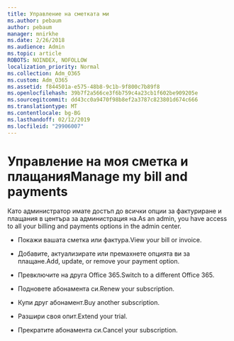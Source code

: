 ```yaml
---
title: Управление на сметката ми
ms.author: pebaum
author: pebaum
manager: mnirkhe
ms.date: 2/26/2018
ms.audience: Admin
ms.topic: article
ROBOTS: NOINDEX, NOFOLLOW
localization_priority: Normal
ms.collection: Adm_O365
ms.custom: Adm_O365
ms.assetid: f844501a-e575-48b8-9c1b-9f800c7b89f8
ms.openlocfilehash: 39b7f2a566ce3f6b759c4a23cb1f602be909205e
ms.sourcegitcommit: dd43cc0a9470f98b8ef2a3787c823801d674c666
ms.translationtype: MT
ms.contentlocale: bg-BG
ms.lasthandoff: 02/12/2019
ms.locfileid: "29906007"
---
```

# <a name="manage-my-bill-and-payments"></a><span data-ttu-id="b43ba-102">Управление на моя сметка и плащания</span><span class="sxs-lookup"><span data-stu-id="b43ba-102">Manage my bill and payments</span></span>

<span data-ttu-id="b43ba-103">Като администратор имате достъп до всички опции за фактуриране и плащания в центъра за администрация на.</span><span class="sxs-lookup"><span data-stu-id="b43ba-103">As an admin, you have access to all your billing and payments options in the admin center.</span></span>
  
- <span data-ttu-id="b43ba-104">Покажи вашата сметка или фактура.</span><span class="sxs-lookup"><span data-stu-id="b43ba-104">View your bill or invoice.</span></span>
    
- <span data-ttu-id="b43ba-105">Добавите, актуализирате или премахнете опцията ви за плащане.</span><span class="sxs-lookup"><span data-stu-id="b43ba-105">Add, update, or remove your payment option.</span></span>
    
- <span data-ttu-id="b43ba-106">Превключите на друга Office 365.</span><span class="sxs-lookup"><span data-stu-id="b43ba-106">Switch to a different Office 365.</span></span>
    
- <span data-ttu-id="b43ba-107">Подновете абонамента си.</span><span class="sxs-lookup"><span data-stu-id="b43ba-107">Renew your subscription.</span></span>
    
- <span data-ttu-id="b43ba-108">Купи друг абонамент.</span><span class="sxs-lookup"><span data-stu-id="b43ba-108">Buy another subscription.</span></span>
    
- <span data-ttu-id="b43ba-109">Разшири своя опит.</span><span class="sxs-lookup"><span data-stu-id="b43ba-109">Extend your trial.</span></span>
    
- <span data-ttu-id="b43ba-110">Прекратите абонамента си.</span><span class="sxs-lookup"><span data-stu-id="b43ba-110">Cancel your subscription.</span></span>
    

